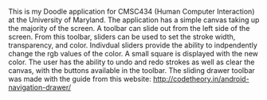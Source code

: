 This is my Doodle application for CMSC434 (Human Computer Interaction) at the University of Maryland. The application has a simple 
canvas taking up the majority of the screen. A toolbar can slide out from the left side of the screen. From this toolbar, sliders can 
be used to set the stroke width, transparency, and color. Indivdual sliders provide the ability to indpendently change the rgb values 
of the color. A small square is displayed with the new color. The user has the ability to undo and redo strokes as well as clear the canvas,
with the buttons available in the toolbar. The sliding drawer toolbar was made with the guide from this website:
http://codetheory.in/android-navigation-drawer/

